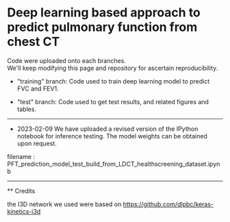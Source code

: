 # Deep learning based approach to predict pulmonary function from chest CT

Code were uploaded onto each branches.    
We'll keep modifying this page and repository for ascertain reproducibility. 



* "training" branch: Code used to train deep learning model to predict FVC and FEV1.

* "test" branch: Code used to get test results, and related figures and tables.


<hr>

* 2023-02-09
We have uploaded a revised version of the IPython notebook for inference testing. The model weights can be obtained upon request.

filename : PFT_prediction_model_test_build_from_LDCT_healthscreening_dataset.ipynb

<hr>
** Credits

the I3D network we used were based on https://github.com/dlpbc/keras-kinetics-i3d
